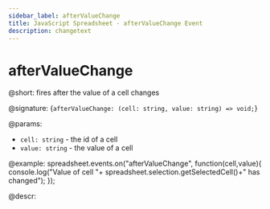 ```yaml
---
sidebar_label: afterValueChange
title: JavaScript Spreadsheet - afterValueChange Event
description: changetext
---
```


# afterValueChange

@short: fires after the value of a cell changes

@signature: {`afterValueChange: (cell: string, value: string) => void;`}

@params:
- `cell: string` - the id of a cell
- `value: string` - the value of a cell

@example:
spreadsheet.events.on("afterValueChange", function(cell,value){
 console.log("Value of cell "+ spreadsheet.selection.getSelectedCell()+" has changed");
});

@descr:
